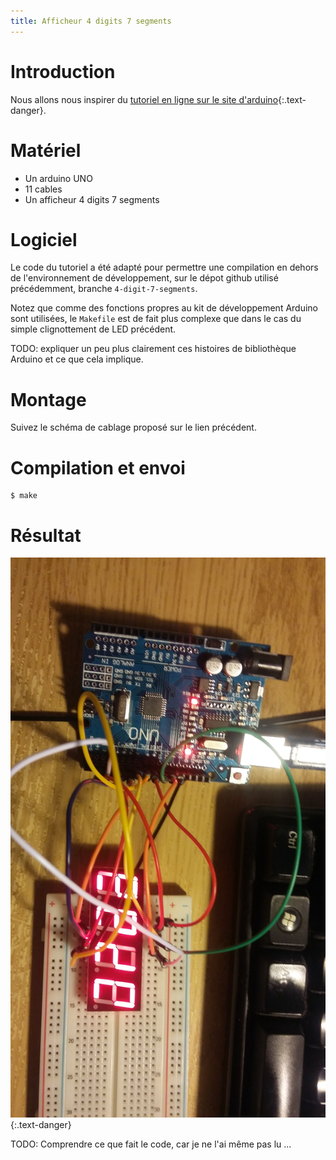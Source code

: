 ```yaml
---
title: Afficheur 4 digits 7 segments
---
```

# Introduction

Nous allons nous inspirer du [tutoriel en ligne sur le site
d'arduino](https://create.arduino.cc/projecthub/SAnwandter1/programming-4-digit-7-segment-led-display-2d33f8){:.text-danger}.

# Matériel

* Un arduino UNO
* 11 cables
* Un afficheur 4 digits 7 segments

# Logiciel

Le code du tutoriel a été adapté pour permettre une compilation en dehors de
l'environnement de développement, sur le dépot github utilisé précédemment,
branche `4-digit-7-segments`.

Notez que comme des fonctions propres au kit de développement Arduino sont
utilisées, le `Makefile` est de fait plus complexe que dans le cas du simple
clignottement de LED précédent.

TODO: expliquer un peu plus clairement ces histoires de bibliothèque Arduino et
ce que cela implique.

# Montage

Suivez le schéma de cablage proposé sur le lien précédent.


# Compilation et envoi

```
$ make
```

# Résultat

![Résultat du montage et envoi du code](./images/4digits7segs-plugged.jpg){:.text-danger}

TODO: Comprendre ce que fait le code, car je ne l'ai même pas lu ...

